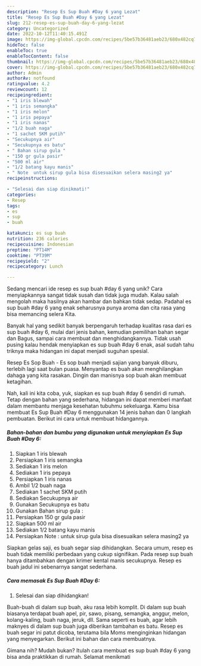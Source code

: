 ```yaml
---
description: "Resep Es Sup Buah #Day 6 yang Lezat"
title: "Resep Es Sup Buah #Day 6 yang Lezat"
slug: 212-resep-es-sup-buah-day-6-yang-lezat
category: Uncategorized
date: 2022-10-12T11:40:15.491Z
image: https://img-global.cpcdn.com/recipes/5be57b36481aeb23/680x482cq70/es-sup-buah-day-6-foto-resep-utama.jpg
hideToc: false
enableToc: true
enableTocContent: false
thumbnail: https://img-global.cpcdn.com/recipes/5be57b36481aeb23/680x482cq70/es-sup-buah-day-6-foto-resep-utama.jpg
cover: https://img-global.cpcdn.com/recipes/5be57b36481aeb23/680x482cq70/es-sup-buah-day-6-foto-resep-utama.jpg
author: Admin
authorAv: notfound
ratingvalue: 4.2
reviewcount: 12
recipeingredient:
- "1 iris blewah"
- "1 iris semangka"
- "1 iris melon"
- "1 iris pepaya"
- "1 iris nanas"
- "1/2 buah naga"
- "1 sachet SKM putih"
- "Secukupnya air"
- "Secukupnya es batu"
- " Bahan sirup gula "
- "150 gr gula pasir"
- "500 ml air"
- "1/2 batang kayu manis"
- " Note  untuk sirup gula bisa disesuaikan selera masing2 ya"
recipeinstructions:

- "Selesai dan siap dinikmati!"
categories:
- Resep
tags:
- es
- sup
- buah

katakunci: es sup buah 
nutrition: 236 calories
recipecuisine: Indonesian
preptime: "PT14M"
cooktime: "PT39M"
recipeyield: "2"
recipecategory: Lunch

---
```





Sedang mencari ide resep es sup buah #day 6 yang unik? Cara menyiapkannya sangat tidak susah dan tidak juga mudah. Kalau salah mengolah maka hasilnya akan hambar dan bahkan tidak sedap. Padahal es sup buah #day 6 yang enak seharusnya punya aroma dan cita rasa yang bisa memancing selera Kita.





Banyak hal yang sedikit banyak berpengaruh terhadap kualitas rasa dari es sup buah #day 6, mulai dari jenis bahan, kemudian pemilihan bahan segar dan Bagus, sampai cara membuat dan menghidangkannya. Tidak usah pusing kalau hendak menyiapkan es sup buah #day 6 enak,      asal sudah tahu triknya maka hidangan ini dapat menjadi suguhan spesial.














Resep Es Sop Buah - Es sop buah menjadi sajian yang banyak diburu, terlebih lagi saat bulan puasa. Menyantap es buah akan menghilangkan dahaga yang kita rasakan. Dingin dan manisnya sop buah akan membuat ketagihan.






Nah, kali ini kita coba, yuk, siapkan es sup buah #day 6 sendiri di rumah. Tetap dengan bahan yang sederhana, hidangan ini dapat memberi manfaat dalam membantu menjaga kesehatan tubuhmu sekeluarga. Kamu bisa membuat Es Sup Buah #Day 6 menggunakan 14 jenis bahan dan 0 langkah pembuatan. Berikut ini cara untuk membuat hidangannya.

<!--inarticleads1-->

##### Bahan-bahan dan bumbu yang digunakan untuk menyiapkan Es Sup Buah #Day 6:

1. Siapkan 1 iris blewah
1. Persiapkan 1 iris semangka
1. Sediakan 1 iris melon
1. Sediakan 1 iris pepaya
1. Persiapkan 1 iris nanas
1. Ambil 1/2 buah naga
1. Sediakan 1 sachet SKM putih
1. Sediakan Secukupnya air
1. Gunakan Secukupnya es batu
1. Gunakan  Bahan sirup gula :
1. Persiapkan 150 gr gula pasir
1. Siapkan 500 ml air
1. Sediakan 1/2 batang kayu manis
1. Persiapkan  Note : untuk sirup gula bisa disesuaikan selera masing2 ya


Siapkan gelas saji, es buah segar siap dihidangkan. Secara umum, resep es buah tidak memiliki perbedaan yang cukup signifikan. Pada resep sup buah hanya ditambahkan dengan krimer kental manis secukupnya. Resep es buah jadul ini sebenarnya sangat sederhana. 

<!--inarticleads2-->

##### Cara memasak Es Sup Buah #Day 6:


1. Selesai dan siap dihidangkan!

Buah-buah di dalam sup buah, aku rasa lebih komplit. Di dalam sup buah biasanya terdapat buah apel, pir, sawo, pisang, semangka, anggur, melon, kolang-kaling, buah naga, jeruk, dll. Sama seperti es buah, agar lebih maknyes di dalam sup buah juga diberikan tambahan es batu. Resep es buah segar ini patut dicoba, terutama bila Moms menginginkan hidangan yang menyegarkan. Berikut ini bahan dan cara membuatnya. 

Gimana nih? Mudah bukan? Itulah cara membuat es sup buah #day 6 yang bisa anda praktikkan di rumah. Selamat menikmati
